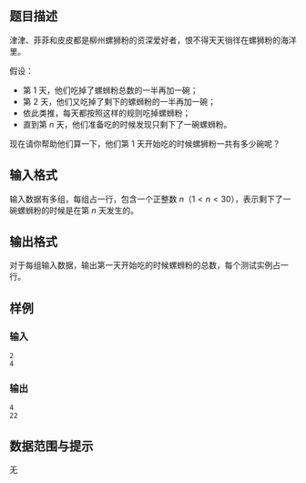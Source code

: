 ## 题目描述

津津、菲菲和皮皮都是柳州螺狮粉的资深爱好者，恨不得天天徜徉在螺狮粉的海洋里。

假设：
- 第 1 天，他们吃掉了螺蛳粉总数的一半再加一碗；
- 第 2 天，他们又吃掉了剩下的螺蛳粉的一半再加一碗；
- 依此类推，每天都按照这样的规则吃掉螺蛳粉；
- 直到第 $n$ 天，他们准备吃的时候发现只剩下了一碗螺蛳粉。

现在请你帮助他们算一下，他们第 1 天开始吃的时候螺狮粉一共有多少碗呢？

## 输入格式
输入数据有多组，每组占一行，包含一个正整数 $n$（$1<n<30$），表示剩下了一碗螺蛳粉的时候是在第 $n$ 天发生的。

## 输出格式
对于每组输入数据，输出第一天开始吃的时候螺蛳粉的总数，每个测试实例占一行。

## 样例
### 输入
```
2
4
```
### 输出
```
4
22
```

## 数据范围与提示
无
